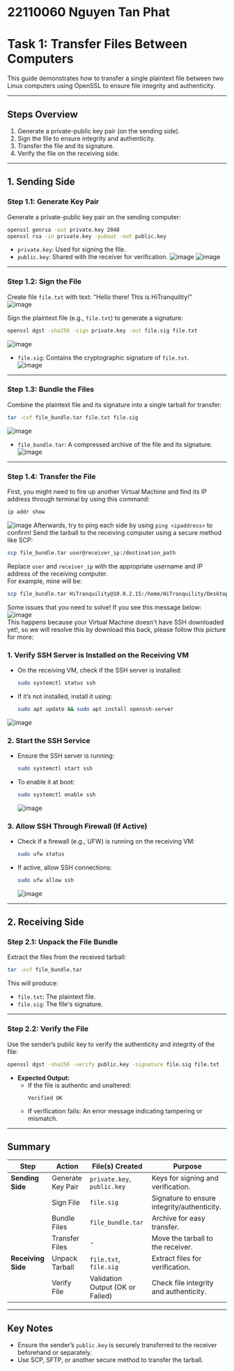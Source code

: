 # 22110060 Nguyen Tan Phat

# Task 1: Transfer Files Between Computers

This guide demonstrates how to transfer a single plaintext file between two Linux computers using OpenSSL to ensure file integrity and authenticity.

---

## **Steps Overview**
1. Generate a private-public key pair (on the sending side).
2. Sign the file to ensure integrity and authenticity.
3. Transfer the file and its signature.
4. Verify the file on the receiving side.

---

## **1. Sending Side**

### **Step 1.1: Generate Key Pair**
Generate a private-public key pair on the sending computer:

```bash
openssl genrsa -out private.key 2048
openssl rsa -in private.key -pubout -out public.key
```

- `private.key`: Used for signing the file.
- `public.key`: Shared with the receiver for verification.
![image](https://github.com/user-attachments/assets/506ef7d6-a125-45f9-b214-2582e0fe5596)
![image](https://github.com/user-attachments/assets/ce742ecc-a2aa-4371-bc27-62a6b68f131f)

---

### **Step 1.2: Sign the File**

Create file `file.txt` with text: "Hello there! This is HiTranquility!"  
![image](https://github.com/user-attachments/assets/36e09d9a-eb4f-4f86-b135-d244976d681d)

Sign the plaintext file (e.g., `file.txt`) to generate a signature:

```bash
openssl dgst -sha256 -sign private.key -out file.sig file.txt
```
![image](https://github.com/user-attachments/assets/f6ac6ab3-be74-480f-8a2f-9580afbf69e1)  

- `file.sig`: Contains the cryptographic signature of `file.txt`.  
![image](https://github.com/user-attachments/assets/9851e3a0-64b5-4dca-bc60-bd5d3ce5e8ac)

---

### **Step 1.3: Bundle the Files**
Combine the plaintext file and its signature into a single tarball for transfer:

```bash
tar -cvf file_bundle.tar file.txt file.sig
```
![image](https://github.com/user-attachments/assets/6249c7fa-4ad6-4bdf-9a60-74fb4e83e34c)

- `file_bundle.tar`: A compressed archive of the file and its signature.  
![image](https://github.com/user-attachments/assets/c0bc8d53-7475-4ca1-b77c-8d591a8f4839)

---

### **Step 1.4: Transfer the File**
First, you might need to fire up another Virtual Machine and find its IP address through terminal by using this command: 
```bash
ip addr show
```
![image](https://github.com/user-attachments/assets/ebfd19d5-0cf1-4b4e-a07e-7f860d4df4e9)
Afterwards, try to ping each side by using `ping <ipaddress>` to confirm!
Send the tarball to the receiving computer using a secure method like SCP:

```bash
scp file_bundle.tar user@receiver_ip:/destination_path
```
Replace `user` and `receiver_ip` with the appropriate username and IP address of the receiving computer.  
For example, mine will be: 
```bash
scp file_bundle.tar HiTranquility@10.0.2.15:/home/HiTranquility/Desktop
```
Some issues that you need to solve! If you see this message below: 
![image](https://github.com/user-attachments/assets/36fd6c31-23a9-453f-b34d-09c708e77f50)  
This happens because your Virtual Machine doesn't have SSH downloaded yet!, so we will resolve this by download this back, please follow this picture for more:
### **1. Verify SSH Server is Installed on the Receiving VM**
- On the receiving VM, check if the SSH server is installed:
  ```bash
  sudo systemctl status ssh
  ```
- If it’s not installed, install it using:
  ```bash
  sudo apt update && sudo apt install openssh-server
  ```
![image](https://github.com/user-attachments/assets/cd8d4b1d-01a0-4d5b-8f10-8f88bbe34040)
### **2. Start the SSH Service**
- Ensure the SSH server is running:
  ```bash
  sudo systemctl start ssh
  ```
- To enable it at boot:
  ```bash
  sudo systemctl enable ssh
  ```
  ![image](https://github.com/user-attachments/assets/3a0bf898-b6b4-4f35-aa42-a8d44edb7260)
### **3. Allow SSH Through Firewall (If Active)**
- Check if a firewall (e.g., UFW) is running on the receiving VM:
  ```bash
  sudo ufw status
  ```
- If active, allow SSH connections:
  ```bash
  sudo ufw allow ssh
  ```
  ![image](https://github.com/user-attachments/assets/982d9770-68f8-49c1-aef1-960d452c7496)
---
## **2. Receiving Side**

### **Step 2.1: Unpack the File Bundle**
Extract the files from the received tarball:

```bash
tar -xvf file_bundle.tar
```

This will produce:
- `file.txt`: The plaintext file.
- `file.sig`: The file's signature.

---

### **Step 2.2: Verify the File**
Use the sender’s public key to verify the authenticity and integrity of the file:

```bash
openssl dgst -sha256 -verify public.key -signature file.sig file.txt
```

- **Expected Output:**
  - If the file is authentic and unaltered:  
    ```
    Verified OK
    ```
  - If verification fails: An error message indicating tampering or mismatch.

---

## **Summary**

| **Step**         | **Action**                          | **File(s) Created**                | **Purpose**                              |
|-------------------|-------------------------------------|-------------------------------------|------------------------------------------|
| **Sending Side**  | Generate Key Pair                  | `private.key`, `public.key`         | Keys for signing and verification.       |
|                   | Sign File                          | `file.sig`                         | Signature to ensure integrity/authenticity. |
|                   | Bundle Files                       | `file_bundle.tar`                  | Archive for easy transfer.               |
|                   | Transfer Files                     | -                                  | Move the tarball to the receiver.        |
| **Receiving Side**| Unpack Tarball                     | `file.txt`, `file.sig`             | Extract files for verification.          |
|                   | Verify File                        | Validation Output (OK or Failed)   | Check file integrity and authenticity.   |

---

## **Key Notes**
- Ensure the sender’s `public.key` is securely transferred to the receiver beforehand or separately.
- Use SCP, SFTP, or another secure method to transfer the tarball.
